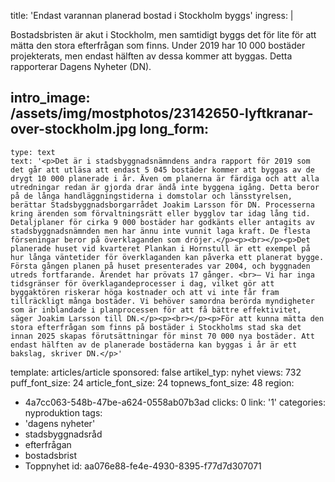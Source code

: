 title: 'Endast varannan planerad bostad i Stockholm byggs'
ingress: |
  <p>Bostadsbristen är akut i Stockholm, men samtidigt byggs det för lite för att mätta den stora efterfrågan som finns. Under 2019 har 10 000 bostäder projekterats, men endast hälften av dessa kommer att byggas. Detta rapporterar Dagens Nyheter (DN).
  </p>
  
intro_image: /assets/img/mostphotos/23142650-lyftkranar-over-stockholm.jpg
long_form:
  -
    type: text
    text: '<p>Det är i stadsbyggnadsnämndens andra rapport för 2019 som det går att utläsa att endast 5 045 bostäder kommer att byggas av de drygt 10 000 planerade i år. Även om planerna är färdiga och att alla utredningar redan är gjorda drar ändå inte byggena igång. Detta beror på de långa handläggningstiderna i domstolar och länsstyrelsen, berättar Stadsbyggnadsborgarrådet Joakim Larsson för DN. Processerna kring ärenden som förvaltningsrätt eller bygglov tar idag lång tid. Detaljplaner för cirka 9 000 bostäder har godkänts eller antagits av stadsbyggnadsnämnden men har ännu inte vunnit laga kraft. De flesta förseningar beror på överklaganden som dröjer.</p><p><br></p><p>Det planerade huset vid kvarteret Plankan i Hornstull är ett exempel på hur långa väntetider för överklaganden kan påverka ett planerat bygge. Första gången planen på huset presenterades var 2004, och byggnaden utreds fortfarande. Ärendet har prövats 17 gånger. <br>– Vi har inga tidsgränser för överklagandeprocesser i dag, vilket gör att byggaktören riskerar höga kostnader och att vi inte får fram tillräckligt många bostäder. Vi behöver samordna berörda myndigheter som är inblandade i planprocessen för att få bättre effektivitet, säger Joakim Larsson till DN.</p><p><br></p><p>För att kunna mätta den stora efterfrågan som finns på bostäder i Stockholms stad ska det innan 2025 skapas förutsättningar för minst 70 000 nya bostäder. Att endast hälften av de planerade bostäderna kan byggas i år är ett bakslag, skriver DN.</p>'
template: articles/article
sponsored: false
artikel_typ: nyhet
views: 732
puff_font_size: 24
article_font_size: 24
topnews_font_size: 48
region:
  - 4a7cc063-548b-47be-a624-0558ab07b3ad
clicks: 0
link: '1'
categories: nyproduktion
tags:
  - 'dagens nyheter'
  - stadsbyggnadsråd
  - efterfrågan
  - bostadsbrist
  - Toppnyhet
id: aa076e88-fe4e-4930-8395-f77d7d307071
